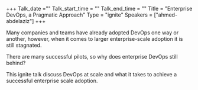 +++ Talk_date =""  Talk_start_time = ""  Talk_end_time = "" Title = "Enterprise DevOps, a Pragmatic Approach" Type = "ignite" Speakers = ["ahmed-abdelaziz"] +++

Many companies and teams have already adopted DevOps one way or another,  however,  when it comes to larger enterprise-scale adoption it is still stagnated. 

There are many successful pilots, so why does enterprise DevOps still behind?

This ignite talk discuss DevOps at scale and what it takes to achieve a successful enterprise scale adoption. 